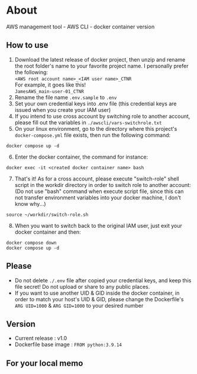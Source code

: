 # About
AWS management tool - AWS CLI - docker container version

## How to use
1. Download the latest release of docker project, then unzip and rename the root folder's name to your favorite project name. I personally prefer the following:  
`<AWS root account name>_<IAM user name>_CTNR`  
For example, it goes like this!  
`JamesAWS_main-user-01_CTNR`
2. Rename the file name `.env.sample` to `.env`
3. Set your own credential keys into .env file (this credential keys are issued when you create your IAM user)
4. If you intend to use cross account by switching role to another account, please fill out the variables in `./awscli/vars-switchrole.txt`
5. On your linux environment, go to the directory where this project's `docker-compose.yml` file exists, then run the following command:
```
docker compose up -d
```
6. Enter the docker container, the command for instance:
```
docker exec -it <created docker container name> bash
```
7. That's it! As for a cross account, please execute "switch-role" shell script in the workdir directory in order to switch role to another account:  
(Do not use "bash" command when execute script file, since this can not transfer environment variables into your docker machine, I don't know why...)
```
source ~/workdir/switch-role.sh
```
8. When you want to switch back to the original IAM user, just exit your docker container and then:
```
docker compose down
docker compose up -d
```

## Please
* Do not delete `./.env` file after copied your credential keys, and keep this file secret! Do not upload or share to any public places.
* If you want to use another UID & GID inside the docker container, in order to match your host's UID & GID, please change the Dockerfile's `ARG UID=1000` & `ARG GID=1000` to your desired number 

## Version
* Current release : v1.0
* Dockerfile base image : `FROM python:3.9.14`

## For your local memo
